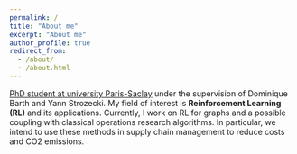 ```yaml
---
permalink: /
title: "About me"
excerpt: "About me"
author_profile: true
redirect_from: 
  - /about/
  - /about.html
---
```


<ins>PhD student at university Paris-Saclay</ins> under the supervision of Dominique Barth and Yann Strozecki. My field of interest is **Reinforcement Learning (RL)** and its applications. Currently, I work on RL for graphs and a possible coupling with classical operations research algorithms. In particular, we intend to use these methods in supply chain management to reduce costs and CO2 emissions.
